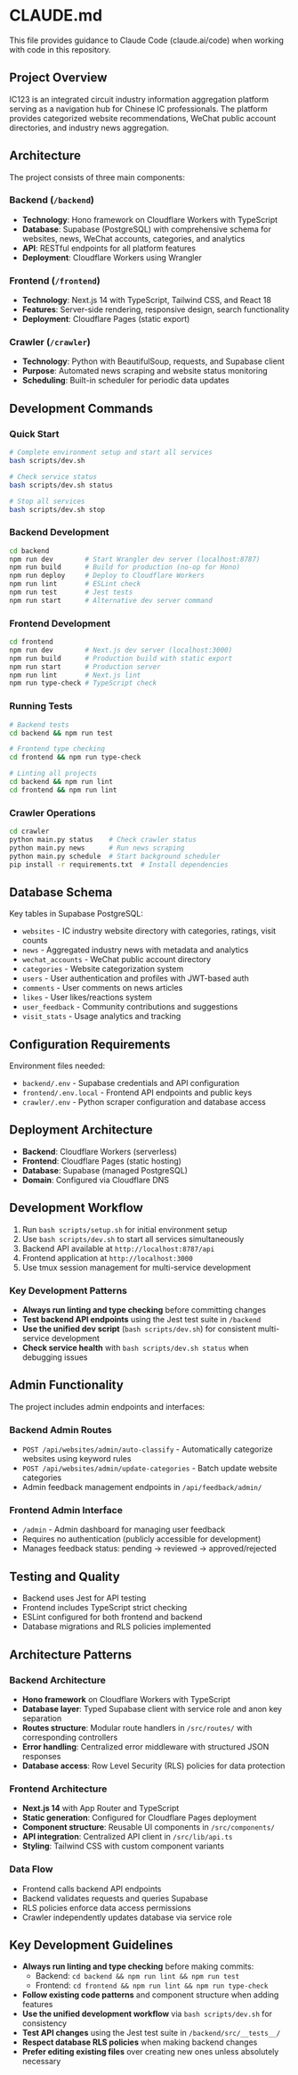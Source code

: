 # CLAUDE.md

This file provides guidance to Claude Code (claude.ai/code) when working with code in this repository.

## Project Overview

IC123 is an integrated circuit industry information aggregation platform serving as a navigation hub for Chinese IC professionals. The platform provides categorized website recommendations, WeChat public account directories, and industry news aggregation.

## Architecture

The project consists of three main components:

### Backend (`/backend`)
- **Technology**: Hono framework on Cloudflare Workers with TypeScript
- **Database**: Supabase (PostgreSQL) with comprehensive schema for websites, news, WeChat accounts, categories, and analytics
- **API**: RESTful endpoints for all platform features
- **Deployment**: Cloudflare Workers using Wrangler

### Frontend (`/frontend`) 
- **Technology**: Next.js 14 with TypeScript, Tailwind CSS, and React 18
- **Features**: Server-side rendering, responsive design, search functionality
- **Deployment**: Cloudflare Pages (static export)

### Crawler (`/crawler`)
- **Technology**: Python with BeautifulSoup, requests, and Supabase client
- **Purpose**: Automated news scraping and website status monitoring
- **Scheduling**: Built-in scheduler for periodic data updates

## Development Commands

### Quick Start
```bash
# Complete environment setup and start all services
bash scripts/dev.sh

# Check service status
bash scripts/dev.sh status

# Stop all services  
bash scripts/dev.sh stop
```

### Backend Development
```bash
cd backend
npm run dev        # Start Wrangler dev server (localhost:8787)
npm run build      # Build for production (no-op for Hono)
npm run deploy     # Deploy to Cloudflare Workers
npm run lint       # ESLint check
npm run test       # Jest tests
npm run start      # Alternative dev server command
```

### Frontend Development
```bash
cd frontend
npm run dev        # Next.js dev server (localhost:3000)
npm run build      # Production build with static export
npm run start      # Production server
npm run lint       # Next.js lint
npm run type-check # TypeScript check
```

### Running Tests
```bash
# Backend tests
cd backend && npm run test

# Frontend type checking
cd frontend && npm run type-check

# Linting all projects
cd backend && npm run lint
cd frontend && npm run lint
```

### Crawler Operations
```bash
cd crawler
python main.py status    # Check crawler status
python main.py news      # Run news scraping
python main.py schedule  # Start background scheduler
pip install -r requirements.txt  # Install dependencies
```

## Database Schema

Key tables in Supabase PostgreSQL:
- `websites` - IC industry website directory with categories, ratings, visit counts
- `news` - Aggregated industry news with metadata and analytics  
- `wechat_accounts` - WeChat public account directory
- `categories` - Website categorization system
- `users` - User authentication and profiles with JWT-based auth
- `comments` - User comments on news articles
- `likes` - User likes/reactions system
- `user_feedback` - Community contributions and suggestions
- `visit_stats` - Usage analytics and tracking

## Configuration Requirements

Environment files needed:
- `backend/.env` - Supabase credentials and API configuration
- `frontend/.env.local` - Frontend API endpoints and public keys
- `crawler/.env` - Python scraper configuration and database access

## Deployment Architecture

- **Backend**: Cloudflare Workers (serverless)
- **Frontend**: Cloudflare Pages (static hosting)
- **Database**: Supabase (managed PostgreSQL)
- **Domain**: Configured via Cloudflare DNS

## Development Workflow

1. Run `bash scripts/setup.sh` for initial environment setup
2. Use `bash scripts/dev.sh` to start all services simultaneously  
3. Backend API available at `http://localhost:8787/api`
4. Frontend application at `http://localhost:3000`
5. Use tmux session management for multi-service development

### Key Development Patterns
- **Always run linting and type checking** before committing changes
- **Test backend API endpoints** using the Jest test suite in `/backend`
- **Use the unified dev script** (`bash scripts/dev.sh`) for consistent multi-service development
- **Check service health** with `bash scripts/dev.sh status` when debugging issues

## Admin Functionality

The project includes admin endpoints and interfaces:

### Backend Admin Routes
- `POST /api/websites/admin/auto-classify` - Automatically categorize websites using keyword rules
- `POST /api/websites/admin/update-categories` - Batch update website categories  
- Admin feedback management endpoints in `/api/feedback/admin/`

### Frontend Admin Interface
- `/admin` - Admin dashboard for managing user feedback
- Requires no authentication (publicly accessible for development)
- Manages feedback status: pending → reviewed → approved/rejected

## Testing and Quality

- Backend uses Jest for API testing
- Frontend includes TypeScript strict checking
- ESLint configured for both frontend and backend
- Database migrations and RLS policies implemented

## Architecture Patterns

### Backend Architecture
- **Hono framework** on Cloudflare Workers with TypeScript
- **Database layer**: Typed Supabase client with service role and anon key separation
- **Routes structure**: Modular route handlers in `/src/routes/` with corresponding controllers
- **Error handling**: Centralized error middleware with structured JSON responses
- **Database access**: Row Level Security (RLS) policies for data protection

### Frontend Architecture  
- **Next.js 14** with App Router and TypeScript
- **Static generation**: Configured for Cloudflare Pages deployment
- **Component structure**: Reusable UI components in `/src/components/`
- **API integration**: Centralized API client in `/src/lib/api.ts`
- **Styling**: Tailwind CSS with custom component variants

### Data Flow
- Frontend calls backend API endpoints
- Backend validates requests and queries Supabase
- RLS policies enforce data access permissions
- Crawler independently updates database via service role

## Key Development Guidelines

- **Always run linting and type checking** before making commits:
  - Backend: `cd backend && npm run lint && npm run test`
  - Frontend: `cd frontend && npm run lint && npm run type-check`
- **Follow existing code patterns** and component structure when adding features
- **Use the unified development workflow** via `bash scripts/dev.sh` for consistency
- **Test API changes** using the Jest test suite in `/backend/src/__tests__/`
- **Respect database RLS policies** when making backend changes
- **Prefer editing existing files** over creating new ones unless absolutely necessary
